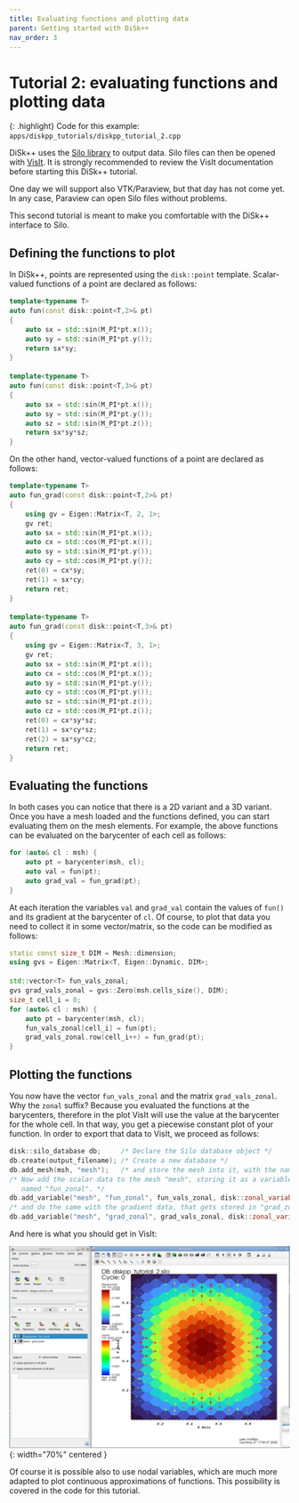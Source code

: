 ```yaml
---
title: Evaluating functions and plotting data
parent: Getting started with DiSk++
nav_order: 3
---
```


# Tutorial 2: evaluating functions and plotting data

{: .highlight}
Code for this example: `apps/diskpp_tutorials/diskpp_tutorial_2.cpp`

DiSk++ uses the [Silo library](http://software.llnl.gov/Silo/) to output data. Silo files can then be opened with [VisIt](https://visit-dav.github.io/visit-website/). It is strongly recommended to review the VisIt documentation before starting this DiSk++ tutorial.

One day we will support also VTK/Paraview, but that day has not come yet. In any case, Paraview can open Silo files without problems.

This second tutorial is meant to make you comfortable with the DiSk++ interface to Silo.

## Defining the functions to plot

In DiSk++, points are represented using the `disk::point` template. Scalar-valued functions of a point are declared as follows:

```cpp
template<typename T>
auto fun(const disk::point<T,2>& pt)
{
    auto sx = std::sin(M_PI*pt.x());
    auto sy = std::sin(M_PI*pt.y());
    return sx*sy;
}

template<typename T>
auto fun(const disk::point<T,3>& pt)
{
    auto sx = std::sin(M_PI*pt.x());
    auto sy = std::sin(M_PI*pt.y());
    auto sz = std::sin(M_PI*pt.z());
    return sx*sy*sz;
}
```

On the other hand, vector-valued functions of a point are declared as follows:

```cpp
template<typename T>
auto fun_grad(const disk::point<T,2>& pt)
{
    using gv = Eigen::Matrix<T, 2, 1>;
    gv ret;
    auto sx = std::sin(M_PI*pt.x());
    auto cx = std::cos(M_PI*pt.x());
    auto sy = std::sin(M_PI*pt.y());
    auto cy = std::cos(M_PI*pt.y());
    ret(0) = cx*sy;
    ret(1) = sx*cy;
    return ret;
}

template<typename T>
auto fun_grad(const disk::point<T,3>& pt)
{
    using gv = Eigen::Matrix<T, 3, 1>;
    gv ret;
    auto sx = std::sin(M_PI*pt.x());
    auto cx = std::cos(M_PI*pt.x());
    auto sy = std::sin(M_PI*pt.y());
    auto cy = std::cos(M_PI*pt.y());
    auto sz = std::sin(M_PI*pt.z());
    auto cz = std::cos(M_PI*pt.z());
    ret(0) = cx*sy*sz;
    ret(1) = sx*cy*sz;
    ret(2) = sx*sy*cz;
    return ret;
}
```

## Evaluating the functions

In both cases you can notice that there is a 2D variant and a 3D variant. Once you have a mesh loaded and the functions defined, you can start evaluating them on the mesh elements. For example, the above functions can be evaluated on the barycenter of each cell as follows:

```c++
for (auto& cl : msh) {
    auto pt = barycenter(msh, cl);
    auto val = fun(pt);
    auto grad_val = fun_grad(pt);
}
```
At each iteration the variables `val` and `grad_val` contain the values of `fun()` and its gradient at the barycenter of `cl`. Of course, to plot that data you need to collect it in some vector/matrix, so the code can be modified as follows:

```c++
static const size_t DIM = Mesh::dimension;
using gvs = Eigen::Matrix<T, Eigen::Dynamic, DIM>;

std::vector<T> fun_vals_zonal;
gvs grad_vals_zonal = gvs::Zero(msh.cells_size(), DIM);
size_t cell_i = 0;
for (auto& cl : msh) {
    auto pt = barycenter(msh, cl);
    fun_vals_zonal[cell_i] = fun(pt);
    grad_vals_zonal.row(cell_i++) = fun_grad(pt);
}
```

## Plotting the functions
You now have the vector `fun_vals_zonal` and the matrix `grad_vals_zonal`. Why the `zonal` suffix? Because you evaluated the functions at the barycenters, therefore in the plot VisIt will use the value at the barycenter for the whole cell. In that way, you get a piecewise constant plot of your function. In order to export that data to VisIt, we proceed as follows:
```c++
disk::silo_database db;     /* Declare the Silo database object */
db.create(output_filename); /* Create a new database */
db.add_mesh(msh, "mesh");   /* and store the mesh into it, with the name "mesh" */
/* Now add the scalar data to the mesh "mesh", storing it as a variable
   named "fun_zonal". */
db.add_variable("mesh", "fun_zonal", fun_vals_zonal, disk::zonal_variable_t);
/* and do the same with the gradient data, that gets stored in "grad_zonal" */
db.add_variable("mesh", "grad_zonal", grad_vals_zonal, disk::zonal_variable_t);
```

And here is what you should get in VisIt:

![Zonal function plot](/assets/tuto2plot.png){: width="70%" centered }

Of course it is possible also to use nodal variables, which are much more adapted to plot continuous approximations of functions. This possibility is covered in the code for this tutorial.